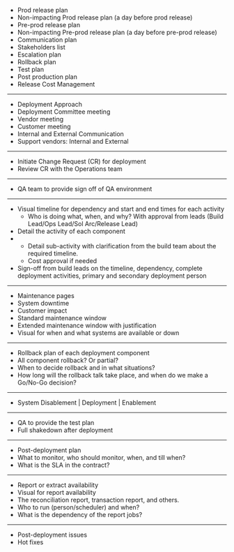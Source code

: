 
- Prod release plan
- Non-impacting Prod release plan (a day before prod release) 
- Pre-prod release plan
- Non-impacting Pre-prod release plan (a day before pre-prod release)
- Communication plan
- Stakeholders list
- Escalation plan
- Rollback plan
- Test plan
- Post production plan
- Release Cost Management

-----------
- Deployment Approach
- Deployment Committee meeting
- Vendor meeting
- Customer meeting
- Internal and External Communication
- Support vendors: Internal and External 

--------------
- Initiate Change Request (CR) for deployment
- Review CR with the Operations team

--------------
- QA team to provide sign off of QA environment
--------------
- Visual timeline for dependency and start and end times for each activity
  - Who is doing what, when, and why? With approval from leads (Build Lead/Ops Lead/Sol Arc/Release Lead)
- Detail the activity of each component
- - Detail sub-activity with clarification from the build team about the required timeline.
  - Cost approval if needed
- Sign-off from build leads on the timeline, dependency, complete deployment activities, primary and secondary deployment person

--------------
- Maintenance pages
- System downtime
- Customer impact
- Standard maintenance window
- Extended maintenance window with justification
- Visual for when and what systems are available or down

-----------------
- Rollback plan of each deployment component
- All component rollback? Or partial?
- When to decide rollback and in what situations?
- How long will the rollback talk take place, and when do we make a Go/No-Go decision?

-----------------
- System Disablement | Deployment | Enablement 

------------------
- QA to provide the test plan
- Full shakedown after deployment
------------------
- Post-deployment plan
- What to monitor, who should monitor, when, and till when?
- What is the SLA in the contract?

------------------
- Report or extract availability
- Visual for report availability
- The reconciliation report, transaction report, and others.
- Who to run (person/scheduler) and when?
- What is the dependency of the report jobs?

------------------
- Post-deployment issues
- Hot fixes
